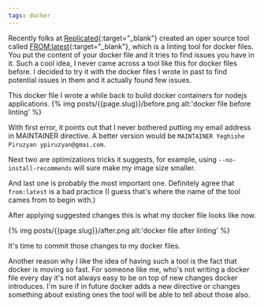 ```yaml
---
tags: docker
---
```


Recently folks at [Replicated](https://www.replicated.com/){:target="_blank"}
created an oper source tool called [FROM:latest](https://www.fromlatest.io/#/){:target="_blank"},
which is a linting tool for docker files. You put the content of your docker
file and it tries to find issues you have in it. Such a cool idea, I never
came across a tool like this for docker files before. I decided to try it with
the docker files I wrote in past to find potential issues in them and it
actually found few issues.

<!--more-->

This docker file I
wrote a while back to build docker containers for nodejs applications.
{% img posts/{{page.slug}}/before.png alt:'docker file before linting' %}

With first error, it points out that I never bothered putting my email address
in MAINTAINER directive. A better version would be
`MAINTAINER Yeghishe Piruzyan ypiruzyan@gmai.com`.

Next two are optimizations tricks it suggests, for example,
using `--no-install-recommends` will sure make my image size smaller.

And last one is probably the most important one. Definitely agree that
`from:latest` is a bad practice (I guess that's where the name of the tool
cames from to begin with.)

After applying suggested changes this is what my docker file looks like now.

{% img posts/{{page.slug}}/after.png alt:'docker file after linting' %}

It's time to commit those changes to my docker files.

Another reason why I like the idea of having such a tool is the fact that docker
is moving so fast. For someone like me, who's not writing a docker file every
day it's not always easy to be on top of new changes docker introduces. I'm sure if
in future docker adds a new directive or changes something about existing ones
the tool will be able to tell about those also.
